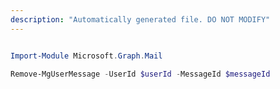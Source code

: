 ```yaml
---
description: "Automatically generated file. DO NOT MODIFY"
---
```


```powershell

Import-Module Microsoft.Graph.Mail

Remove-MgUserMessage -UserId $userId -MessageId $messageId

```